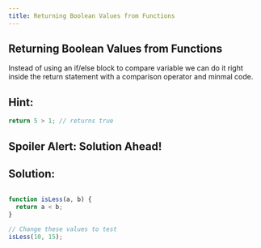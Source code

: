 ```yaml
---
title: Returning Boolean Values from Functions
---
```

## Returning Boolean Values from Functions
Instead of using an if/else block to compare variable we can do it right inside the return statement with a comparison operator and minmal code.


## Hint:
```javascript
return 5 > 1; // returns true
```

## Spoiler Alert: Solution Ahead!

## Solution:

```javascript

function isLess(a, b) {
  return a < b;
}

// Change these values to test
isLess(10, 15);

```


